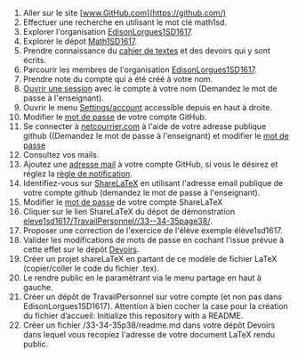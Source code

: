 1. Aller sur le site [www.GitHub.com](https://github.com/)
1. Effectuer une recherche en utilisant le mot clé math1sd.
1. Explorer l'organisation [EdisonLorgues1SD1617](https://github.com/EdisonLorgues1SD1617).
1. Explorer le dépot [Math1SD1617](https://github.com/EdisonLorgues1SD1617/Math1SD1617).
1. Prendre connaissance du [cahier de textes](https://github.com/EdisonLorgues1SD1617/math1sd1617/blob/master/Donn%C3%A9es/Cahier%20de%20textes/readme.md) et des devoirs qui y sont écrits.
1. Parcourir les membres de l'organisation [EdisonLorgues1SD1617](https://github.com/EdisonLorgues1SD1617).
1. Prendre note du compte qui a été créé à votre nom.
1. [Ouvrir une session](https://github.com/login?return_to=%2FEdisonLorgues1SD1617%2FMath1SD1617%2Ftree%2Fmaster%2FDonn%25C3%25A9es%2FChapitres%2F1.%2520Second%2520degr%25C3%25A9%2FActivit%25C3%25A9s%2FGitHub) avec le compte à votre nom (Demandez le mot de passe à l'enseignant).
1. Ouvrir le menu [Settings/account](https://github.com/settings/profile) accessible depuis en haut à droite.
1. Modifier le [mot de passe](https://github.com/settings/admin) de votre compte GitHub.
1. Se connecter à [netcourrier.com](https://www.netcourrier.com/) à l'aide de votre adresse publique github ((Demandez le mot de passe à l'enseignant) et modifier le [mot de passe](https://www-2.netcourrier.com/netc/auth/pwd.php?back=/auth/options)
1. Consultez vos mails.
1. Ajoutez une [adresse mail](https://github.com/settings/emails) à votre compte GitHub, si vous le désirez et réglez la [règle de notification](https://github.com/settings/notifications).
1. Identifiez-vous sur [ShareLaTeX](https://fr.sharelatex.com/login) en utilisant l'adresse email publique de votre compte github (demandez le mot de passe à l'enseignant).
1. Modifier le [mot de passe](https://fr.sharelatex.com/user/settings) de votre compte ShareLaTeX
1. Cliquer sur le lien ShareLaTeX du dépot de démonstration [eleve1sd1617/TravailPersonnel//33--34-35page38/](https://github.com/eleve1sd1617/TravailPersonnel/tree/master/33--34-35page38).
1. Proposer une correction de l'exercice de l'élève exemple élève1sd1617.
1. Valider les modifications de mots de passe en cochant l'issue prévue à cette effet sur le dépôt [Devoirs](https://github.com/EdisonLorgues1SD1617/Devoirs/issues/1).
1. Créer un projet shareLaTeX en partant de ce modèle de fichier LaTeX (copier/coller le code du fichier .tex).
1. Le rendre public en le paramètrant via le menu partage en haut à gauche.
1. Créer un dépôt de TravailPersonnel sur votre compte (et non pas dans EdisonLorgues1SD1617).
Attention à bien cocher la case pour la création du fichier d’accueil:
Initialize this repository with a README.
1. Créer un fichier /33-34-35p38/readme.md dans votre dépôt Devoirs dans lequel vous recopiez l'adresse de votre document LaTeX rendu public.
